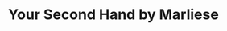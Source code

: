 ---
title: "Your Second Hand by Marliese"
url: /karlsruhe/your-second-hand-by-marliese/
shop: Kleidung
---